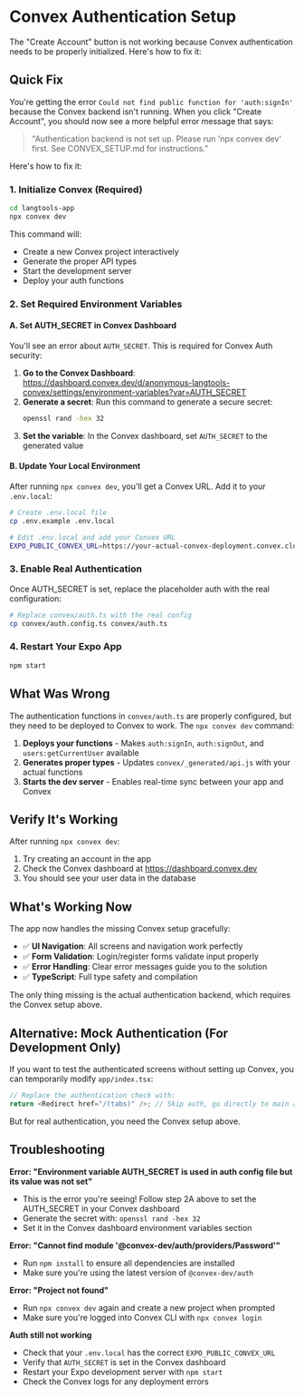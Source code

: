 # Convex Authentication Setup

The "Create Account" button is not working because Convex authentication needs to be properly initialized. Here's how to fix it:

## Quick Fix

You're getting the error `Could not find public function for 'auth:signIn'` because the Convex backend isn't running. When you click "Create Account", you should now see a more helpful error message that says:

> "Authentication backend is not set up. Please run 'npx convex dev' first. See CONVEX_SETUP.md for instructions."

Here's how to fix it:

### 1. Initialize Convex (Required)

```bash
cd langtools-app
npx convex dev
```

This command will:
- Create a new Convex project interactively
- Generate the proper API types
- Start the development server
- Deploy your auth functions

### 2. Set Required Environment Variables

#### A. Set AUTH_SECRET in Convex Dashboard

You'll see an error about `AUTH_SECRET`. This is required for Convex Auth security:

1. **Go to the Convex Dashboard**: https://dashboard.convex.dev/d/anonymous-langtools-convex/settings/environment-variables?var=AUTH_SECRET
2. **Generate a secret**: Run this command to generate a secure secret:
   ```bash
   openssl rand -hex 32
   ```
3. **Set the variable**: In the Convex dashboard, set `AUTH_SECRET` to the generated value

#### B. Update Your Local Environment

After running `npx convex dev`, you'll get a Convex URL. Add it to your `.env.local`:

```bash
# Create .env.local file
cp .env.example .env.local

# Edit .env.local and add your Convex URL
EXPO_PUBLIC_CONVEX_URL=https://your-actual-convex-deployment.convex.cloud
```

### 3. Enable Real Authentication

Once AUTH_SECRET is set, replace the placeholder auth with the real configuration:

```bash
# Replace convex/auth.ts with the real config
cp convex/auth.config.ts convex/auth.ts
```

### 4. Restart Your Expo App

```bash
npm start
```

## What Was Wrong

The authentication functions in `convex/auth.ts` are properly configured, but they need to be deployed to Convex to work. The `npx convex dev` command:

1. **Deploys your functions** - Makes `auth:signIn`, `auth:signOut`, and `users:getCurrentUser` available
2. **Generates proper types** - Updates `convex/_generated/api.js` with your actual functions
3. **Starts the dev server** - Enables real-time sync between your app and Convex

## Verify It's Working

After running `npx convex dev`:

1. Try creating an account in the app
2. Check the Convex dashboard at https://dashboard.convex.dev
3. You should see your user data in the database

## What's Working Now

The app now handles the missing Convex setup gracefully:

- ✅ **UI Navigation**: All screens and navigation work perfectly
- ✅ **Form Validation**: Login/register forms validate input properly
- ✅ **Error Handling**: Clear error messages guide you to the solution
- ✅ **TypeScript**: Full type safety and compilation

The only thing missing is the actual authentication backend, which requires the Convex setup above.

## Alternative: Mock Authentication (For Development Only)

If you want to test the authenticated screens without setting up Convex, you can temporarily modify `app/index.tsx`:

```typescript
// Replace the authentication check with:
return <Redirect href="/(tabs)" />; // Skip auth, go directly to main app
```

But for real authentication, you need the Convex setup above.

## Troubleshooting

**Error: "Environment variable AUTH_SECRET is used in auth config file but its value was not set"**
- This is the error you're seeing! Follow step 2A above to set the AUTH_SECRET in your Convex dashboard
- Generate the secret with: `openssl rand -hex 32`
- Set it in the Convex dashboard environment variables section

**Error: "Cannot find module '@convex-dev/auth/providers/Password'"**
- Run `npm install` to ensure all dependencies are installed
- Make sure you're using the latest version of `@convex-dev/auth`

**Error: "Project not found"**
- Run `npx convex dev` again and create a new project when prompted
- Make sure you're logged into Convex CLI with `npx convex login`

**Auth still not working**
- Check that your `.env.local` has the correct `EXPO_PUBLIC_CONVEX_URL`
- Verify that `AUTH_SECRET` is set in the Convex dashboard
- Restart your Expo development server with `npm start`
- Check the Convex logs for any deployment errors